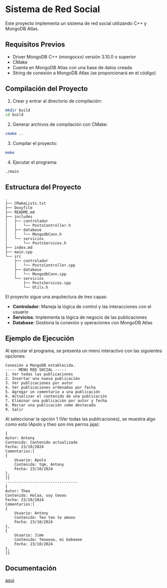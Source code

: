 # Sistema de Red Social

Este proyecto implementa un sistema de red social utilizando C++ y MongoDB Atlas.

## Requisitos Previos

- Driver MongoDB C++ (mongocxx) versión 3.10.0 o superior
- CMake
- Cuenta en MongoDB Atlas con una base de datos creada
- String de conexión a MongoDB Atlas (se proporcionará en el código)

## Compilación del Proyecto

1. Crear y entrar al directorio de compilación:

```bash
mkdir build
cd build
```

2. Generar archivos de compilación con CMake:

```bash
cmake ..
```

3. Compilar el proyecto:

```bash
make
```

4. Ejecutar el programa:

```bash
./main
```

## Estructura del Proyecto

```
.
├── CMakeLists.txt
├── Doxyfile
├── README.md
├── includes
│   ├── controlador
│   │   └── PostsController.h
│   ├── database
│   │   └── MongodbConn.h
│   └── servicios
│       └── PostsServices.h
├── index.md
├── main.cpp
└── src
    ├── controlador
    │   └── PostsController.cpp
    ├── database
    │   └── MongodbConn.cpp
    └── servicios
        ├── PostsServices.cpp
        └── Utils.h
```

El proyecto sigue una arquitectura de tres capas:

- **Controlador**: Maneja la lógica de control y las interacciones con el usuario
- **Servicios**: Implementa la lógica de negocio de las publicaciones
- **Database**: Gestiona la conexión y operaciones con MongoDB Atlas

## Ejemplo de Ejecución

Al ejecutar el programa, se presenta un menú interactivo con las siguientes opciones:

```
Conexión a MongoDB establecida.
----- MENU RED SOCIAL -----
1. Ver todas las publicaciones
2. Insertar una nueva publicación
3. Ver publicaciones por autor
4. Ver publicaciones ordenadas por fecha
5. Agregar un comentario a una publicación
6. Actualizar el contenido de una publicación
7. Eliminar una publicación por autor y fecha
8. Marcar una publicación como destacada
9. Salir
```

Al seleccionar la opción 1 (Ver todas las publicaciones), se muestra algo como esto (Apolo y theo son mis perros jaja):

```
{
Autor: Antony
Contenido: Contenido actualizado
Fecha: 23/10/2024
Comentarios:[
{
    Usuario: Apolo
    Contenido: tqm, Antony
    Fecha: 23/10/2024
},
]}
--------------------------------
{
Autor: Theo
Contenido: Holaa, soy teooo
Fecha: 23/10/2024
Comentarios:[
{
    Usuario: Antony
    Contenido: Teo teo te amooo
    Fecha: 23/10/2024
},
{
    Usuario: Jime
    Contenido: Teooooo, mi bebeeee
    Fecha: 23/10/2024
},
]}
```

## Documentación

[aquí]()
